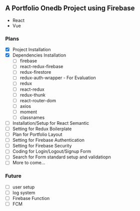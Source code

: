 ## A Portfolio Onedb Project using Firebase
  - React
  - Vue

### Plans
- [x] Project Installation
- [x] Dependencies Installation
  - [ ] firebase 
  - [ ] react-redux-firebase
  - [ ] redux-firestore
  - [ ] redux-auth-wrapper - For Evaluation
  - [ ] redux
  - [ ] react-redux 
  - [ ] redux-thunk  
  - [ ] react-router-dom
  - [ ] axios
  - [ ] moment
  - [ ] classnames  
- [ ] Installation/Setup for React Semantic
- [ ] Setting for Redux Boilerplate
- [ ] Plan for Portfolio Layout
- [ ] Setting for Firebase Authentication
- [ ] Setting for Firebase Security
- [ ] Coding for Login/Logout/Signup Form
- [ ] Search for Form standard setup and validatiopn
- [ ] More to come...

### Future
- [ ] user setup
- [ ] log system
- [ ] Firebase Function
- [ ] FCM
